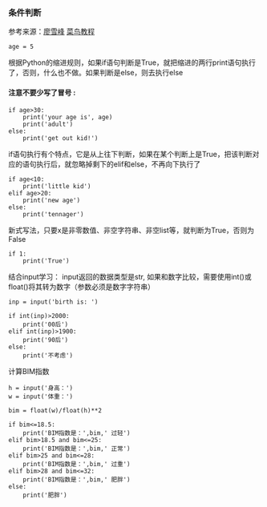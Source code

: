 ### 条件判断	
参考来源：[廖雪峰](https://www.liaoxuefeng.com/wiki/0014316089557264a6b348958f449949df42a6d3a2e542c000/001431675624710bb20e9734ef343bbb4bd64bcd37d4b52000)
[菜鸟教程](http://www.runoob.com/python3/python3-basic-operators.html)
```pyrhon
age = 5
```
根据Python的缩进规则，如果if语句判断是True，就把缩进的两行print语句执行了，否则，什么也不做。如果判断是else，则去执行else  
#### 注意不要少写了冒号 :
```pyrhon
if age>30:
	print('your age is', age)
	print('adult')
else:
	print('get out kid!')
```

if语句执行有个特点，它是从上往下判断，如果在某个判断上是True，把该判断对应的语句执行后，就忽略掉剩下的elif和else，不再向下执行了
```pyrhon
if age<10:
	print('little kid')
elif age>20:
	print('new age')
else:
	print('tennager')
```

新式写法，只要x是非零数值、非空字符串、非空list等，就判断为True，否则为False
```pyrhon
if 1:
	print('True')
```


结合input学习：
input返回的数据类型是str, 如果和数字比较，需要使用int()或float()将其转为数字（参数必须是数字字符串）
```pyrhon
inp = input('birth is: ')

if int(inp)>2000:
	print('00后')
elif int(inp)>1900:
	print('90后')
else:
	print('不考虑')
```

计算BIM指数
```pyrhon
h = input('身高：')
w = input('体重：')

bim = float(w)/float(h)**2

if bim<=18.5:
	print('BIM指数是：',bim,' 过轻')
elif bim>18.5 and bim<=25:
	print('BIM指数是：',bim,' 正常')
elif bim>25 and bim<=28:
	print('BIM指数是：',bim,' 过重')
elif bim>28 and bim<=32:
	print('BIM指数是：',bim,' 肥胖')
else:
	print('肥胖')
```